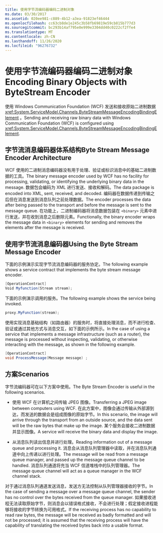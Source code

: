 ```yaml
---
title: 使用字节流编码器编码二进制对象
ms.date: 03/30/2017
ms.assetid: 020ee981-c889-4b12-a3ea-91823ef46444
ms.openlocfilehash: cc63cb8de1e245c3b58fb69819e59cb815b777d3
ms.sourcegitcommit: bc293b14af795e0e999e3304dd40c0222cf2ffe4
ms.translationtype: MT
ms.contentlocale: zh-CN
ms.lasthandoff: 11/26/2020
ms.locfileid: "96276732"
---
```

# <a name="encoding-binary-objects-with-bytestream-encoder"></a><span data-ttu-id="76ea3-102">使用字节流编码器编码二进制对象</span><span class="sxs-lookup"><span data-stu-id="76ea3-102">Encoding Binary Objects with ByteStream Encoder</span></span>

<span data-ttu-id="76ea3-103">使用 Windows Communication Foundation (WCF) 发送和接收原始二进制数据 <xref:System.ServiceModel.Channels.ByteStreamMessageEncodingBindingElement> 。</span><span class="sxs-lookup"><span data-stu-id="76ea3-103">Sending and receiving raw binary data with Windows Communication Foundation (WCF) is configured using <xref:System.ServiceModel.Channels.ByteStreamMessageEncodingBindingElement>.</span></span>  
  
## <a name="byte-stream-message-encoder-architecture"></a><span data-ttu-id="76ea3-104">字节流消息编码器体系结构</span><span class="sxs-lookup"><span data-stu-id="76ea3-104">Byte Stream Message Encoder Architecture</span></span>  

 <span data-ttu-id="76ea3-105">WCF 使用的二进制消息编码器没有用于处理、验证或标识消息中的基础二进制数据的工具。</span><span class="sxs-lookup"><span data-stu-id="76ea3-105">The binary message encoder used by WCF has no facility for processing, validating, or identifying the underlying binary data in the message.</span></span> <span data-ttu-id="76ea3-106">数据包会编码为 XML 进行发送、接收和解码。</span><span class="sxs-lookup"><span data-stu-id="76ea3-106">The data package is encoded into XML, sent, received, and decoded.</span></span> <span data-ttu-id="76ea3-107">编码器在数据传递到传输之后但在消息发送到消息队列之前处理数据。</span><span class="sxs-lookup"><span data-stu-id="76ea3-107">The encoder processes the data after being passed to the transport and before the message is sent to the message queue.</span></span> <span data-ttu-id="76ea3-108">在功能上，二进制编码器将消息数据包装在 `<binary>` 元素中进行发送，并在收到消息之后删除元素。</span><span class="sxs-lookup"><span data-stu-id="76ea3-108">Functionally, the binary encoder wraps the message data in `<binary>` elements for sending and removes the elements after the message is received.</span></span>  
  
## <a name="using-the-byte-stream-message-encoder"></a><span data-ttu-id="76ea3-109">使用字节流消息编码器</span><span class="sxs-lookup"><span data-stu-id="76ea3-109">Using the Byte Stream Message Encoder</span></span>  

 <span data-ttu-id="76ea3-110">下面的示例演示实现字节流消息编码器的服务协定。</span><span class="sxs-lookup"><span data-stu-id="76ea3-110">The following example shows a service contract that implements the byte stream message encoder.</span></span>  
  
```csharp  
[OperationContract]  
Void Myfunction(Stream stream);  
```  
  
 <span data-ttu-id="76ea3-111">下面的示例演示调用的服务。</span><span class="sxs-lookup"><span data-stu-id="76ea3-111">The following example shows the service being invoked.</span></span>  
  
```csharp  
proxy.MyFunction(stream);  
```  
  
 <span data-ttu-id="76ea3-112">使用实现消息基础结构（如路由器）的服务时，将直接处理消息，而不进行检查、验证或通过其他方式与消息交互，如下面的示例所示。</span><span class="sxs-lookup"><span data-stu-id="76ea3-112">In the case of using a service that implements a message infrastructure (such as a router), the message is processed without inspecting, validating, or otherwise interacting with the message, as shown in the following example.</span></span>  
  
```csharp  
[OperationContract]  
void ProcessMessage(Message message) ;  
```  
  
## <a name="scenarios"></a><span data-ttu-id="76ea3-113">方案</span><span class="sxs-lookup"><span data-stu-id="76ea3-113">Scenarios</span></span>  

 <span data-ttu-id="76ea3-114">字节流编码器可在以下方案中使用。</span><span class="sxs-lookup"><span data-stu-id="76ea3-114">The Byte Stream Encoder is useful in the following scenarios.</span></span>  
  
- <span data-ttu-id="76ea3-115">使用 WCF 在计算机之间传输 JPEG 图像。</span><span class="sxs-lookup"><span data-stu-id="76ea3-115">Transferring a JPEG image between computers using WCF.</span></span> <span data-ttu-id="76ea3-116">在此方案中，图像会通过传输从外部源到达，而发送的数据会是组成图像的原始字节。</span><span class="sxs-lookup"><span data-stu-id="76ea3-116">In this scenario, the image will arrive through the transport from an outside source, and the data sent will be the raw bytes that make up the image.</span></span> <span data-ttu-id="76ea3-117">某个服务会接收二进制数据并显示图像。</span><span class="sxs-lookup"><span data-stu-id="76ea3-117">A service will receive the binary data and display the image.</span></span>  
  
- <span data-ttu-id="76ea3-118">从消息队列读出信息并进行处理。</span><span class="sxs-lookup"><span data-stu-id="76ea3-118">Reading information out of a message queue and processing it.</span></span> <span data-ttu-id="76ea3-119">消息会从消息队列管理器中读取，并在消息队列通道中向上传递以进行处理。</span><span class="sxs-lookup"><span data-stu-id="76ea3-119">The message will be read from a message queue manager, and passed up the message queue channel to be handled.</span></span> <span data-ttu-id="76ea3-120">消息队列通道将充当 WCF 信道堆栈中的队列管理器。</span><span class="sxs-lookup"><span data-stu-id="76ea3-120">The message queue channel will act as a queue manager in the WCF channel stack.</span></span>  
  
 <span data-ttu-id="76ea3-121">对于通过消息队列通道发送消息，发送方无法控制从队列管理器接收的字节。</span><span class="sxs-lookup"><span data-stu-id="76ea3-121">In the case of sending a message over a message queue channel, the sender has no control over the bytes received from the queue manager.</span></span> <span data-ttu-id="76ea3-122">如果接收进程无法读取原始字节，则消息会以错误格式接收，不会进行处理；假定接收进程能够将接收的字节转换为可用格式。</span><span class="sxs-lookup"><span data-stu-id="76ea3-122">If the receiving process has no capability to read raw bytes, the message will be received as badly formatted and will not be processed; it is assumed that the receiving process will have the capability of translating the received bytes back into a usable format.</span></span>
